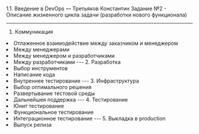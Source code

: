 1.1. Введение в DevOps — Третьяков Константин
Задание №2 - Описание жизненного цикла задачи (разработки нового функционала)

---
1. Коммуникация
<li> Отлаженное взаимодействие между заказчиком и менеджером
<li> Между менеджерами
<li> Между менеджером и разработчиками
<li> Между разработчиками
---
2. Разработка
<li> Выбор инструментов
<li> Написание кода
<li> Внутреннее тестирование
---
3. Инфраструктура
<li> Выбор оптимального решения
<li> Развертывание тестовой среды
<li> Дальнейшея поддержка
---
4. Тестирование
<li> Юнит тестирование
<li> Функциональное тестирование
<li> Интеграционное тестирование
---
5. Выкладка в production
<li> Выпуск релиза